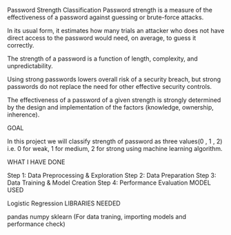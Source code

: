 Password Strength Classification
Password strength is a measure of the effectiveness of a password against guessing or brute-force attacks.

In its usual form, it estimates how many trials an attacker who does not have direct access to the password would need, on average, to guess it correctly.

The strength of a password is a function of length, complexity, and unpredictability.

Using strong passwords lowers overall risk of a security breach, but strong passwords do not replace the need for other effective security controls.

The effectiveness of a password of a given strength is strongly determined by the design and implementation of the factors (knowledge, ownership, inherence).

GOAL

In this project we will classify strength of password as three values(0 , 1 , 2) i.e. 0 for weak, 1 for medium, 2 for strong using machine learning algorithm.


WHAT I HAVE DONE

Step 1: Data Preprocessing & Exploration
Step 2: Data Preparation
Step 3: Data Training & Model Creation
Step 4: Performance Evaluation
MODEL USED

Logistic Regression
LIBRARIES NEEDED

pandas
numpy
sklearn (For data traning, importing models and performance check)
